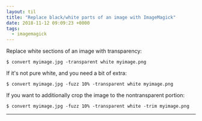 ```yaml
---
layout: til
title: "Replace black/white parts of an image with ImageMagick"
date: 2018-11-12 09:09:23 +0000
tags:
  - imagemagick
---
```


Replace white sections of an image with transparency:

```console
$ convert myimage.jpg -transparent white myimage.png
```

If it's not pure white, and you need a bit of extra:

```console
$ convert myimage.jpg -fuzz 10% -transparent white myimage.png
```

If you want to additionally crop the image to the nontransparent portion:

```console
$ convert myimage.jpg -fuzz 10% -transparent white -trim myimage.png
```

---

